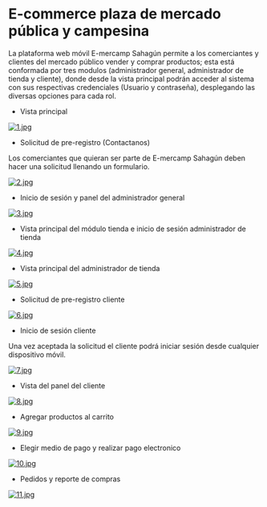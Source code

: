 # E-commerce plaza de mercado pública y campesina 

<p>
La plataforma web móvil E-mercamp Sahagún permite a los comerciantes y clientes del mercado público vender y comprar productos; esta está conformada por   tres modulos  (administrador general, administrador de tienda y cliente), donde desde la vista principal podrán acceder al sistema con sus respectivas credenciales (Usuario y contraseña), desplegando las diversas opciones para cada rol.
</p>

- Vista principal
  
[![1.jpg](https://i.postimg.cc/43NYFThX/1.jpg)](https://postimg.cc/9DKXrKpk)

- Solicitud de pre-registro (Contactanos)
<p>Los comerciantes que quieran ser parte de E-mercamp Sahagún deben hacer una solicitud llenando un formulario.</p>

[![2.jpg](https://i.postimg.cc/g2wzwkRX/2.jpg)](https://postimg.cc/LJpKwSx2)

- Inicio de sesión y panel del administrador general

[![3.jpg](https://i.postimg.cc/CxpP8cnG/3.jpg)](https://postimg.cc/Yh8zKf30)

- Vista principal del módulo tienda e inicio de sesión administrador de tienda
  
[![4.jpg](https://i.postimg.cc/cJrFy2pN/4.jpg)](https://postimg.cc/yJCm0Q6f)

- Vista principal del administrador  de tienda
  
[![5.jpg](https://i.postimg.cc/k5Ktby8b/5.jpg)](https://postimg.cc/CZM1ykch)

- Solicitud  de pre-registro cliente
  
[![6.jpg](https://i.postimg.cc/nrzz0KsT/6.jpg)](https://postimg.cc/ygMsNZyS)

- Inicio de sesión cliente
  
<p>
Una vez aceptada la solicitud el cliente podrá iniciar sesión desde cualquier dispositivo móvil. 
</p>

[![7.jpg](https://i.postimg.cc/yxk1FV5b/7.jpg)](https://postimg.cc/N2vvtwQ6)

- Vista del panel del cliente
  
 [![8.jpg](https://i.postimg.cc/XqbMvnW5/8.jpg)](https://postimg.cc/FdDCW57F)

 - Agregar productos al carrito
   
 [![9.jpg](https://i.postimg.cc/x1yXjdSv/9.jpg)](https://postimg.cc/xX8ftn88)

- Elegir medio de pago y realizar pago electronico
  
[![10.jpg](https://i.postimg.cc/QtVkwyyW/10.jpg)](https://postimg.cc/bDct238z)
  
 - Pedidos y reporte de compras
  
 [![11.jpg](https://i.postimg.cc/g0jZ26qC/11.jpg)](https://postimg.cc/PLGx6J7y)
